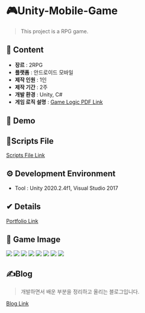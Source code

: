 # 🎮Unity-Mobile-Game
> This project is a RPG game.


## 💬 Content
- **장르** : 2RPG
- **플랫폼** : 안드로이드 모바일
- **제작 인원** : 1인
- **제작 기간** : 2주
- **개발 환경** : Unity, C#
- **게임 로직 설명** : [Game Logic PDF Link](https://drive.google.com/file/d/1KWag4qVWvHh62a-6Yx0u4QcPl9W0dnHu/view?usp=sharing)

## 📢 Demo


## 📜Scripts File
[Scripts File Link](https://github.com/SolHaan/Unity-Mobile-Game/tree/main/MobileGame/Assets/Scripts)

## ⚙ Development Environment
 * Tool : Unity 2020.2.4f1, Visual Studio 2017

## ✔ Details
[Portfolio Link](https://hansol0101.notion.site/_-_-79ad7ce8270a4a1a86a7699de5d7e026)

## 🎲 Game Image
<p>
  <a><img src="https://user-images.githubusercontent.com/80498475/163507241-af457ae5-825b-4a33-a2e8-2e36d6e965f0.PNG"></a>
  <a><img src="https://user-images.githubusercontent.com/80498475/163507282-281fe868-27d8-4760-9afa-1cb7d6a9d5a6.PNG"></a>
  <a><img src="https://user-images.githubusercontent.com/80498475/163507295-e7987458-cd83-46d4-aa10-1064f4584b41.PNG"></a>
  <a><img src="https://user-images.githubusercontent.com/80498475/163507355-cffcbfca-2bee-44bf-aac8-349738861685.PNG"></a>
  <a><img src="https://user-images.githubusercontent.com/80498475/163507360-24774163-470b-4b31-bad3-58713baec14a.PNG"></a>
  <a><img src="https://user-images.githubusercontent.com/80498475/163507363-26cfb84a-f94a-4fef-822e-97c55e78dd7f.PNG"></a>
  <a><img src="https://user-images.githubusercontent.com/80498475/163507365-2eca5673-6336-4cc7-b6c1-849931cc2542.PNG"></a>
  <a><img src="https://user-images.githubusercontent.com/80498475/163507374-0a4e1970-a43f-4a31-b7dc-6e528155b4b7.PNG"></a>
</p>

## ✍️Blog
> 개발하면서 배운 부분을 정리하고 올리는 블로그입니다.

[Blog Link](https://blog.naver.com/dhfaks79)
